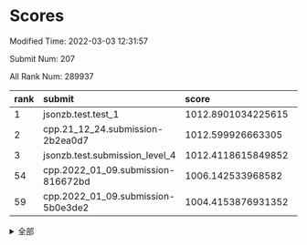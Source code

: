 # Scores

Modified Time: 2022-03-03 12:31:57

Submit Num: 207

All Rank Num: 289937

| rank |               submit               |       score        |       sigma        | pk_num |
| :--- | :--------------------------------- | :----------------- | :----------------- | :----- |
| 1    | jsonzb.test.test_1                 | 1012.8901034225615 | 0.8230322689215929 | 5605   |
| 2    | cpp.21_12_24.submission-2b2ea0d7   | 1012.599926663305  | 0.8079029294425135 | 5604   |
| 3    | jsonzb.test.submission_level_4     | 1012.4118615849852 | 0.7779622505830602 | 5605   |
| 54   | cpp.2022_01_09.submission-816672bd | 1006.142533968582  | 0.7273616684263825 | 5602   |
| 59   | cpp.2022_01_09.submission-5b0e3de2 | 1004.4153876931352 | 0.7140534533162309 | 5598   |


<details>
<summary>全部</summary>

| rank |                 submit                 |       score        |       sigma        | pk_num |
| :--- | :------------------------------------- | :----------------- | :----------------- | :----- |
| 1    | jsonzb.test.test_1                     | 1012.8901034225615 | 0.8230322689215929 | 5605   |
| 2    | cpp.21_12_24.submission-2b2ea0d7       | 1012.599926663305  | 0.8079029294425135 | 5604   |
| 3    | jsonzb.test.submission_level_4         | 1012.4118615849852 | 0.7779622505830602 | 5605   |
| 4    | gobigger.level_3.submission_level_3_34 | 1011.613485327272  | 0.7930159987663554 | 5601   |
| 5    | gobigger.level_3.submission_level_3_35 | 1011.6062037325114 | 0.783151714254189  | 5600   |
| 6    | gobigger.level_3.submission_level_3_20 | 1011.2939445968947 | 0.7739357545241852 | 5603   |
| 7    | gobigger.level_3.submission_level_3_42 | 1011.216222771263  | 0.7554681599378429 | 5599   |
| 8    | gobigger.level_3.submission_level_3_19 | 1011.2060599627064 | 0.766882675263034  | 5608   |
| 9    | gobigger.level_3.submission_level_3_40 | 1011.0997178854968 | 0.7592606039657033 | 5596   |
| 10   | gobigger.level_3.submission_level_3_14 | 1011.0320627033075 | 0.7769720954335372 | 5604   |
| 11   | gobigger.level_3.submission_level_3_27 | 1011.0273516846105 | 0.7689044528897128 | 5607   |
| 12   | gobigger.level_3.submission_level_3_23 | 1010.9540888292548 | 0.7684825017292799 | 5602   |
| 13   | gobigger.level_3.submission_level_3_0  | 1010.8302617291557 | 0.7587872669078091 | 5602   |
| 14   | gobigger.level_3.submission_level_3_5  | 1010.7562975318061 | 0.7881047179457326 | 5604   |
| 15   | gobigger.level_3.submission_level_3_36 | 1010.6999856157363 | 0.7647754292540857 | 5607   |
| 16   | gobigger.level_3.submission_level_3_3  | 1010.6184046597272 | 0.7702646103930197 | 5601   |
| 17   | gobigger.level_3.submission_level_3_38 | 1010.6065755831926 | 0.76158611323264   | 5605   |
| 18   | gobigger.level_3.submission_level_3_47 | 1010.5780697180376 | 0.7511399029755158 | 5605   |
| 19   | gobigger.level_3.submission_level_3_32 | 1010.4679543702614 | 0.7622848912053329 | 5601   |
| 20   | gobigger.level_3.submission_level_3_1  | 1010.3531830603255 | 0.7728636790279728 | 5602   |
| 21   | gobigger.level_3.submission_level_3_44 | 1010.2985744400771 | 0.7540091961806478 | 5604   |
| 22   | gobigger.level_3.submission_level_3_11 | 1010.2839464482682 | 0.7178695765881131 | 5599   |
| 23   | gobigger.level_3.submission_level_3_45 | 1010.2152348007422 | 0.7604063278415192 | 5600   |
| 24   | gobigger.level_3.submission_level_3_43 | 1010.205174963455  | 0.7711896315024889 | 5604   |
| 25   | gobigger.level_3.submission_level_3_10 | 1010.1988198996461 | 0.7459005628033486 | 5604   |
| 26   | gobigger.level_3.submission_level_3_22 | 1010.1708328621137 | 0.7622295344027212 | 5599   |
| 27   | gobigger.level_3.submission_level_3_33 | 1010.124429291343  | 0.7456955810865261 | 5607   |
| 28   | gobigger.level_3.submission_level_3_17 | 1010.1227783500319 | 0.773502191842858  | 5607   |
| 29   | gobigger.level_3.submission_level_3_6  | 1010.1169798400364 | 0.7560540141214811 | 5601   |
| 30   | gobigger.level_3.submission_level_3_29 | 1009.9990537257288 | 0.7508616421344441 | 5600   |
| 31   | gobigger.level_3.submission_level_3_30 | 1009.9975477357216 | 0.763985640999627  | 5608   |
| 32   | gobigger.level_3.submission_level_3_25 | 1009.995511518194  | 0.7446263757236486 | 5603   |
| 33   | gobigger.level_3.submission_level_3_46 | 1009.9904205345101 | 0.7697769723631762 | 5600   |
| 34   | gobigger.level_3.submission_level_3_26 | 1009.8473898845017 | 0.7685477430344133 | 5607   |
| 35   | gobigger.level_3.submission_level_3_7  | 1009.8118357582745 | 0.7613512579097294 | 5604   |
| 36   | gobigger.level_3.submission_level_3_13 | 1009.729032611725  | 0.753070319807938  | 5603   |
| 37   | gobigger.level_3.submission_level_3_4  | 1009.6856749762259 | 0.7461903749831236 | 5599   |
| 38   | gobigger.level_3.submission_level_3_16 | 1009.6509406250212 | 0.7583042001652203 | 5602   |
| 39   | gobigger.level_3.submission_level_3_2  | 1009.6065964876551 | 0.7714651488494562 | 5599   |
| 40   | gobigger.level_3.submission_level_3_41 | 1009.5913399208454 | 0.7599826098103406 | 5605   |
| 41   | gobigger.level_3.submission_level_3_39 | 1009.5805447873145 | 0.7465331032239126 | 5602   |
| 42   | gobigger.level_3.submission_level_3_24 | 1009.5658818365964 | 0.7606136336916544 | 5605   |
| 43   | gobigger.level_3.submission_level_3_21 | 1009.4443084147571 | 0.7695585707505389 | 5602   |
| 44   | gobigger.level_3.submission_level_3_49 | 1009.4388237002943 | 0.7394758367594938 | 5604   |
| 45   | gobigger.level_3.submission_level_3_12 | 1009.258428506983  | 0.7297177741510472 | 5595   |
| 46   | gobigger.level_3.submission_level_3_48 | 1009.2403632722154 | 0.7646076024215966 | 5603   |
| 47   | gobigger.level_3.submission_level_3_8  | 1009.1347992166346 | 0.730814599311474  | 5603   |
| 48   | gobigger.level_3.submission_level_3_37 | 1009.0587049141238 | 0.7407322506415943 | 5606   |
| 49   | gobigger.level_3.submission_level_3_9  | 1009.0388117078508 | 0.7648419391066504 | 5601   |
| 50   | gobigger.level_3.submission_level_3_15 | 1008.8834383112211 | 0.7372058343567464 | 5598   |
| 51   | gobigger.level_3.submission_level_3_28 | 1008.8617775046707 | 0.7501755943292314 | 5604   |
| 52   | gobigger.level_3.submission_level_3_31 | 1008.7505424916628 | 0.7374894474654254 | 5602   |
| 53   | gobigger.level_3.submission_level_3_18 | 1008.4695397749915 | 0.7295149785172075 | 5598   |
| 54   | cpp.2022_01_09.submission-816672bd     | 1006.142533968582  | 0.7273616684263825 | 5602   |
| 55   | gobigger.level_1.submission_level_1_28 | 1004.9202804954429 | 0.7316359277752253 | 5603   |
| 56   | gobigger.level_1.submission_level_1_12 | 1004.8889978210026 | 0.7186223132055729 | 5608   |
| 57   | gobigger.level_1.submission_level_1_4  | 1004.7226374050058 | 0.7214974777705181 | 5603   |
| 58   | gobigger.level_1.submission_level_1_21 | 1004.6130688221949 | 0.7186205521887331 | 5603   |
| 59   | cpp.2022_01_09.submission-5b0e3de2     | 1004.4153876931352 | 0.7140534533162309 | 5598   |
| 60   | gobigger.level_1.submission_level_1_48 | 1004.3707985580836 | 0.7170323157619443 | 5605   |
| 61   | gobigger.level_1.submission_level_1_11 | 1004.1808165212677 | 0.7272417764886792 | 5602   |
| 62   | gobigger.level_1.submission_level_1_18 | 1004.1672592538283 | 0.7230031883587028 | 5603   |
| 63   | gobigger.level_1.submission_level_1_16 | 1004.1150000951886 | 0.7250464321449178 | 5607   |
| 64   | gobigger.level_1.submission_level_1_8  | 1004.0308916125318 | 0.720805473730083  | 5598   |
| 65   | gobigger.level_1.submission_level_1_38 | 1003.9760885500102 | 0.7180586858255965 | 5606   |
| 66   | gobigger.level_1.submission_level_1_24 | 1003.9413531131313 | 0.71548278939311   | 5605   |
| 67   | gobigger.level_1.submission_level_1_2  | 1003.9197771308868 | 0.7201568428402144 | 5603   |
| 68   | gobigger.level_1.submission_level_1_41 | 1003.8565796290076 | 0.7280846436322772 | 5600   |
| 69   | gobigger.level_1.submission_level_1_6  | 1003.84717015699   | 0.7126216048824442 | 5602   |
| 70   | gobigger.level_1.submission_level_1_49 | 1003.7924738654694 | 0.723361749076439  | 5606   |
| 71   | gobigger.level_1.submission_level_1_47 | 1003.6742726444817 | 0.7218175056176999 | 5601   |
| 72   | gobigger.level_1.submission_level_1_0  | 1003.5991633439123 | 0.7273653553348132 | 5602   |
| 73   | gobigger.level_1.submission_level_1_3  | 1003.5905920803664 | 0.7097448352344119 | 5604   |
| 74   | gobigger.level_1.submission_level_1_15 | 1003.5664915429385 | 0.7081070246585989 | 5604   |
| 75   | gobigger.level_1.submission_level_1_34 | 1003.5374373169079 | 0.7111949463424041 | 5605   |
| 76   | gobigger.level_1.submission_level_1_26 | 1003.5288742571216 | 0.7139743276126865 | 5604   |
| 77   | gobigger.level_1.submission_level_1_7  | 1003.4170795116188 | 0.7104625111878278 | 5605   |
| 78   | gobigger.level_1.submission_level_1_25 | 1003.2589088132614 | 0.7302230675020268 | 5597   |
| 79   | gobigger.level_1.submission_level_1_43 | 1003.2558816579253 | 0.7095119750542265 | 5602   |
| 80   | gobigger.level_1.submission_level_1_30 | 1003.1412887373633 | 0.7236531012328724 | 5600   |
| 81   | gobigger.level_1.submission_level_1_31 | 1003.1121709684942 | 0.733836937795477  | 5602   |
| 82   | gobigger.level_1.submission_level_1_1  | 1003.0993765285068 | 0.7284213839712295 | 5602   |
| 83   | gobigger.level_1.submission_level_1_20 | 1003.0709270061358 | 0.7246087922017346 | 5601   |
| 84   | gobigger.level_1.submission_level_1_42 | 1003.0558769492824 | 0.7122364302724363 | 5604   |
| 85   | gobigger.level_1.submission_level_1_9  | 1003.0214996311691 | 0.7096893684703873 | 5603   |
| 86   | gobigger.level_1.submission_level_1_39 | 1003.0145632549064 | 0.7205392538317532 | 5607   |
| 87   | gobigger.level_1.submission_level_1_29 | 1003.011294202453  | 0.7096625258022118 | 5603   |
| 88   | gobigger.level_1.submission_level_1_45 | 1003.0065287615852 | 0.7141046498627781 | 5600   |
| 89   | gobigger.level_1.submission_level_1_22 | 1003.0057413817311 | 0.7086425909733648 | 5604   |
| 90   | gobigger.level_1.submission_level_1_27 | 1002.9879372718888 | 0.7291309574814789 | 5601   |
| 91   | gobigger.level_1.submission_level_1_46 | 1002.9474173800531 | 0.7157153758292157 | 5605   |
| 92   | gobigger.level_1.submission_level_1_23 | 1002.9114732332287 | 0.7298320526969588 | 5603   |
| 93   | gobigger.level_1.submission_level_1_35 | 1002.8753195247718 | 0.7258612691580039 | 5603   |
| 94   | gobigger.level_1.submission_level_1_37 | 1002.8569871399599 | 0.7186158236210238 | 5602   |
| 95   | gobigger.level_1.submission_level_1_17 | 1002.8209828592825 | 0.7198188045092327 | 5601   |
| 96   | gobigger.level_1.submission_level_1_44 | 1002.8022537489854 | 0.7213241015655818 | 5600   |
| 97   | gobigger.level_1.submission_level_1_19 | 1002.7843413592115 | 0.7165236962543046 | 5603   |
| 98   | gobigger.level_1.submission_level_1_5  | 1002.7479572056554 | 0.7236614187851388 | 5604   |
| 99   | gobigger.level_1.submission_level_1_13 | 1002.7369243113632 | 0.7313742720899791 | 5603   |
| 100  | gobigger.level_1.submission_level_1_33 | 1002.360469067442  | 0.7138425533710753 | 5608   |
| 101  | gobigger.level_1.submission_level_1_10 | 1002.3291505634252 | 0.7120981710348775 | 5602   |
| 102  | gobigger.level_1.submission_level_1_40 | 1002.325828095178  | 0.7204935299309946 | 5602   |
| 103  | gobigger.level_1.submission_level_1_14 | 1002.3151374158984 | 0.7178108093318545 | 5604   |
| 104  | gobigger.level_1.submission_level_1_36 | 1002.0187472911177 | 0.72435467241008   | 5602   |
| 105  | gobigger.level_1.submission_level_1_32 | 1001.9008173984396 | 0.7017972069424807 | 5603   |
| 106  | gobigger.random.submission_random_38   | 997.5470115816389  | 0.7047244769839012 | 5607   |
| 107  | gobigger.random.submission_random_32   | 997.253789943333   | 0.7042027655556029 | 5606   |
| 108  | gobigger.random.submission_random_43   | 996.9891002026313  | 0.704612951965593  | 5603   |
| 109  | gobigger.random.submission_random_37   | 996.9436217532261  | 0.7050715275941153 | 5604   |
| 110  | gobigger.random.submission_random_42   | 996.7724659190123  | 0.71664134179249   | 5601   |
| 111  | gobigger.random.submission_random_19   | 996.6139300646518  | 0.7058228093547719 | 5602   |
| 112  | gobigger.random.submission_random_3    | 996.5840844836194  | 0.7067094001656946 | 5606   |
| 113  | gobigger.random.submission_random_11   | 996.5655644831039  | 0.7095556863789098 | 5599   |
| 114  | gobigger.random.submission_random_35   | 996.5578420665421  | 0.6986732846452928 | 5602   |
| 115  | gobigger.random.submission_random_45   | 996.3742785195984  | 0.7174101156456233 | 5609   |
| 116  | gobigger.random.submission_random_26   | 996.3395515658498  | 0.7141678735603554 | 5604   |
| 117  | gobigger.random.submission_random_49   | 996.3235665623615  | 0.7013491105166932 | 5596   |
| 118  | gobigger.random.submission_random_9    | 996.3134529792644  | 0.7144956877759436 | 5602   |
| 119  | gobigger.random.submission_random_29   | 996.3071973593833  | 0.6988046568737184 | 5604   |
| 120  | gobigger.random.submission_random_0    | 996.3034356495275  | 0.723559907320285  | 5608   |
| 121  | gobigger.random.submission_random_21   | 996.268980027035   | 0.706596202654639  | 5605   |
| 122  | gobigger.random.submission_random_10   | 996.2552721710451  | 0.7125087201166883 | 5604   |
| 123  | gobigger.random.submission_random_30   | 996.1685669742375  | 0.718605487746072  | 5600   |
| 124  | gobigger.random.submission_random_34   | 996.1377365984239  | 0.7156006389313038 | 5602   |
| 125  | gobigger.random.submission_random_14   | 996.1348429097769  | 0.7175131832936065 | 5597   |
| 126  | gobigger.random.submission_random_46   | 996.1244721167477  | 0.7128784338419327 | 5602   |
| 127  | gobigger.random.submission_random_16   | 996.1106084341452  | 0.6982341161408919 | 5603   |
| 128  | gobigger.random.submission_random_20   | 996.0958297657393  | 0.7132918955466958 | 5606   |
| 129  | gobigger.random.submission_random_40   | 996.0196128988325  | 0.7008910088916015 | 5606   |
| 130  | gobigger.random.submission_random_27   | 996.0084933936787  | 0.7144914572781226 | 5603   |
| 131  | gobigger.random.submission_random_33   | 995.9013009219831  | 0.7216713875829381 | 5605   |
| 132  | gobigger.random.submission_random_6    | 995.8539170622271  | 0.7170751874708432 | 5608   |
| 133  | gobigger.random.submission_random_7    | 995.8385406074384  | 0.6972555732458028 | 5600   |
| 134  | gobigger.random.submission_random_13   | 995.7503791134098  | 0.705005169616876  | 5601   |
| 135  | gobigger.random.submission_random_44   | 995.736327045953   | 0.7141310641465459 | 5600   |
| 136  | gobigger.random.submission_random_23   | 995.7354492743335  | 0.706099393418226  | 5600   |
| 137  | gobigger.random.submission_random_47   | 995.7328702425652  | 0.7061493726713105 | 5602   |
| 138  | gobigger.random.submission_random_28   | 995.7262025583397  | 0.7205494871113581 | 5597   |
| 139  | gobigger.random.submission_random_17   | 995.7113951848172  | 0.7263993383683317 | 5601   |
| 140  | gobigger.random.submission_random_22   | 995.7068842541224  | 0.7229934371089459 | 5598   |
| 141  | gobigger.random.submission_random_24   | 995.6918300066119  | 0.7166053644071785 | 5599   |
| 142  | gobigger.random.submission_random_48   | 995.6853616465647  | 0.707931865140253  | 5598   |
| 143  | gobigger.random.submission_random_2    | 995.5286528339878  | 0.7137640195544499 | 5605   |
| 144  | gobigger.random.submission_random_41   | 995.424986533011   | 0.7284253825739176 | 5599   |
| 145  | gobigger.random.submission_random_31   | 995.3918068879035  | 0.7101248173368884 | 5606   |
| 146  | gobigger.random.submission_random_5    | 995.3158337745543  | 0.7192646117896347 | 5602   |
| 147  | gobigger.random.submission_random_15   | 995.2717819703457  | 0.7234746457650701 | 5603   |
| 148  | gobigger.random.submission_random_1    | 995.2572652368226  | 0.7144763044141756 | 5600   |
| 149  | gobigger.random.submission_random_12   | 995.2099076014905  | 0.708524223861601  | 5604   |
| 150  | gobigger.random.submission_random_4    | 995.1328298307424  | 0.7323595116092895 | 5606   |
| 151  | gobigger.random.submission_random_18   | 995.1238152201258  | 0.7132434677058139 | 5606   |
| 152  | gobigger.random.submission_random_39   | 995.110953760454   | 0.7221869889014422 | 5608   |
| 153  | gobigger.random.submission_random_8    | 994.9734150373386  | 0.7099678778551868 | 5604   |
| 154  | gobigger.random.submission_random_36   | 994.9134422622202  | 0.7262570753097344 | 5605   |
| 155  | gobigger.random.submission_random_25   | 994.8868132564185  | 0.724542754961685  | 5603   |
| 156  | gobigger.level_2.submission_level_2_45 | 993.9904992000753  | 0.7355442985937141 | 5600   |
| 157  | gobigger.level_2.submission_level_2_12 | 993.9326276443135  | 0.7541320175104739 | 5603   |
| 158  | gobigger.level_2.submission_level_2_15 | 993.5980920069859  | 0.7288210884208048 | 5601   |
| 159  | gobigger.level_2.submission_level_2_27 | 993.3859025172931  | 0.7344549668345967 | 5604   |
| 160  | gobigger.level_2.submission_level_2_16 | 993.1351542634254  | 0.7390923096893164 | 5599   |
| 161  | gobigger.level_2.submission_level_2_31 | 993.0137761349507  | 0.744097792142595  | 5610   |
| 162  | gobigger.level_2.submission_level_2_46 | 992.8767568961905  | 0.7299712591665074 | 5604   |
| 163  | gobigger.level_2.submission_level_2_11 | 992.8189476999132  | 0.7528574531903499 | 5603   |
| 164  | gobigger.level_2.submission_level_2_48 | 992.7613608427844  | 0.7243875054071521 | 5605   |
| 165  | gobigger.level_2.submission_level_2_8  | 992.6097657366984  | 0.7202739479363375 | 5599   |
| 166  | gobigger.level_2.submission_level_2_18 | 992.564050232536   | 0.7183872325941726 | 5608   |
| 167  | gobigger.level_2.submission_level_2_37 | 992.5285387249922  | 0.745361937597502  | 5599   |
| 168  | gobigger.level_2.submission_level_2_26 | 992.4479498314253  | 0.7358263623394042 | 5606   |
| 169  | gobigger.level_2.submission_level_2_28 | 992.4415613809571  | 0.7450206804534598 | 5608   |
| 170  | gobigger.level_2.submission_level_2_25 | 992.432488751167   | 0.7497676599096265 | 5598   |
| 171  | gobigger.level_2.submission_level_2_24 | 992.2343986826158  | 0.7373619657489445 | 5601   |
| 172  | gobigger.level_2.submission_level_2_22 | 992.1853804028419  | 0.7488852929123339 | 5600   |
| 173  | gobigger.level_2.submission_level_2_42 | 992.1784068048083  | 0.7584916631386561 | 5601   |
| 174  | gobigger.level_2.submission_level_2_7  | 992.1193435577215  | 0.7605622384912905 | 5605   |
| 175  | gobigger.level_2.submission_level_2_3  | 992.0607031608952  | 0.7418928414469326 | 5603   |
| 176  | gobigger.level_2.submission_level_2_2  | 992.0563252440512  | 0.7411356936183578 | 5604   |
| 177  | gobigger.level_2.submission_level_2_44 | 992.0414326219635  | 0.7457155764476946 | 5603   |
| 178  | gobigger.level_2.submission_level_2_17 | 992.0183036846818  | 0.7416555080260809 | 5600   |
| 179  | gobigger.level_2.submission_level_2_29 | 992.0145845947035  | 0.7497103735557227 | 5601   |
| 180  | gobigger.level_2.submission_level_2_33 | 992.0032074071689  | 0.7527842946044294 | 5602   |
| 181  | gobigger.level_2.submission_level_2_36 | 991.8727386537665  | 0.7550839411921083 | 5604   |
| 182  | gobigger.level_2.submission_level_2_19 | 991.8409976269998  | 0.7286266776293836 | 5602   |
| 183  | gobigger.level_2.submission_level_2_20 | 991.8336435750687  | 0.7593667187566326 | 5599   |
| 184  | gobigger.level_2.submission_level_2_13 | 991.8088694976315  | 0.747247496396956  | 5600   |
| 185  | gobigger.level_2.submission_level_2_0  | 991.7570965917591  | 0.7497649207257245 | 5603   |
| 186  | gobigger.level_2.submission_level_2_49 | 991.7228141082063  | 0.7574200924375061 | 5596   |
| 187  | gobigger.level_2.submission_level_2_9  | 991.7188559666976  | 0.7378443822437191 | 5597   |
| 188  | gobigger.level_2.submission_level_2_1  | 991.6673206167626  | 0.7527231976861717 | 5603   |
| 189  | gobigger.level_2.submission_level_2_40 | 991.6672784272756  | 0.7467026041915698 | 5605   |
| 190  | gobigger.level_2.submission_level_2_38 | 991.4502715990778  | 0.7510527667045465 | 5601   |
| 191  | gobigger.level_2.submission_level_2_14 | 991.3905378529063  | 0.7403287745274124 | 5602   |
| 192  | gobigger.level_2.submission_level_2_43 | 991.3060206918682  | 0.7430706357290878 | 5604   |
| 193  | gobigger.level_2.submission_level_2_47 | 991.264308280352   | 0.7551016649231238 | 5605   |
| 194  | gobigger.level_2.submission_level_2_35 | 991.1889708123015  | 0.7603934522770822 | 5605   |
| 195  | gobigger.level_2.submission_level_2_21 | 991.1410211343357  | 0.7623176333610546 | 5605   |
| 196  | gobigger.level_2.submission_level_2_39 | 990.9710824341428  | 0.7777497486074207 | 5601   |
| 197  | gobigger.level_2.submission_level_2_4  | 990.9673207389528  | 0.781458111539416  | 5604   |
| 198  | gobigger.level_2.submission_level_2_6  | 990.9389817866538  | 0.7409059825967584 | 5599   |
| 199  | gobigger.level_2.submission_level_2_5  | 990.8342856418749  | 0.7679533108237324 | 5601   |
| 200  | gobigger.level_2.submission_level_2_41 | 990.6127760333843  | 0.7684294424127817 | 5600   |
| 201  | gobigger.level_2.submission_level_2_30 | 990.4608636351479  | 0.7510599893155775 | 5597   |
| 202  | gobigger.level_2.submission_level_2_34 | 990.2683671963678  | 0.765770234825421  | 5607   |
| 203  | gobigger.level_2.submission_level_2_32 | 990.2464643614392  | 0.750406812563218  | 5601   |
| 204  | gobigger.level_2.submission_level_2_10 | 990.1046196825475  | 0.7730362934982479 | 5606   |
| 205  | gobigger.level_2.submission_level_2_23 | 989.6864529405111  | 0.7803941186963113 | 5598   |
| 206  | gobigger.none.submission_none_0        | 978.8287867726107  | 1.201208871521034  | 5604   |
| 207  | gobigger.none.submission_none_1        | 975.6489182906886  | 1.5547954067508059 | 5605   |

</details>